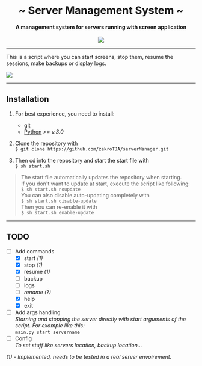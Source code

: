  <div align="center">
     <h1>~ Server Management System ~</h1>
     <strong>A management system for servers running with screen application</strong><br><br>
     <a href="" ><img src="https://img.shields.io/badge/state-in%20early%20development%20phase-21dd9b.svg" /></a>
 </div>

 ---
This is a script where you can start screens, stop them, resume the sessions, make backups or display logs.

![](http://zekro.de/ss/ConEmu64_2018-01-06_16-15-29.png)

---

## Installation

1. For best experience, you need to install:
    - [git](https://git-scm.com)
    - [Python](https://www.python.org/) *>= v.3.0*

2. Clone the repository with  
`$ git clone https://github.com/zekroTJA/serverManager.git`

3. Then cd into the repository and start the start file with  
`$ sh start.sh`

> The start file automatically updates the repository when starting.  
If you don't want to update at start, execute the script like following:  
`$ sh start.sh noupdate`  
You can also disable auto-updating completely with  
`$ sh start.sh disable-update`  
Then you can re-enable it with  
`$ sh start.sh enable-update`

---

## TODO

- [ ] Add commands
    - [x] start *(1)*
    - [x] stop *(1)*
    - [x] resume *(1)*
    - [ ] backup
    - [ ] logs
    - [ ] *rename (?)*
    - [x] help
    - [x] exit
- [ ] Add args handling  
*Starning and stopping the server directly with start arguments of the script. For example like this:*  
`main.py start servername`
- [ ] Config  
*To set stuff like servers location, backup location...* 

*(1) - Implemented, needs to be tested in a real server envoirement.*